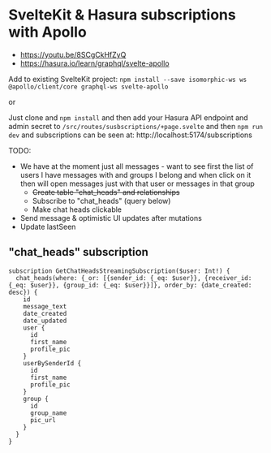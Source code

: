 # SvelteKit & Hasura subscriptions with Apollo

- https://youtu.be/8SCgCkHfZyQ
- https://hasura.io/learn/graphql/svelte-apollo

Add to existing SvelteKit project: `npm install --save isomorphic-ws ws @apollo/client/core graphql-ws svelte-apollo`

or

Just clone and `npm install` and then add your Hasura API endpoint and admin secret to `/src/routes/susbscriptions/+page.svelte` and then `npm run dev` and subscriptions can be seen at: http://localhost:5174/subscriptions

TODO:

- We have at the moment just all messages - want to see first the list of users I have messages with and groups I belong and when click on it then will open messages just with that user or messages in that group
  - ~~Create table "chat_heads" and relationships~~
  - Subscribe to "chat_heads" (query below)
  - Make chat heads clickable
- Send message & optimistic UI updates after mutations
- Update lastSeen

## "chat_heads" subscription

```
subscription GetChatHeadsStreamingSubscription($user: Int!) {
  chat_heads(where: {_or: [{sender_id: {_eq: $user}}, {receiver_id: {_eq: $user}}, {group_id: {_eq: $user}}]}, order_by: {date_created: desc}) {
    id
    message_text
    date_created
    date_updated
    user {
      id
      first_name
      profile_pic
    }
    userBySenderId {
      id
      first_name
      profile_pic
    }
    group {
      id
      group_name
      pic_url
    }
  }
}
```
